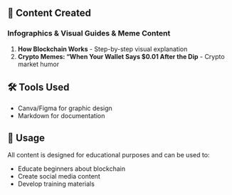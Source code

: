 
## 🚀 Content Created

### Infographics & Visual Guides & Meme Content
1. **How Blockchain Works** - Step-by-step visual explanation
2. **Crypto Memes: “When Your Wallet Says $0.01 After the Dip** - Crypto market humor

## 🛠️ Tools Used
- Canva/Figma for graphic design
- Markdown for documentation

## 📝 Usage
All content is designed for educational purposes and can be used to:
- Educate beginners about blockchain
- Create social media content
- Develop training materials
